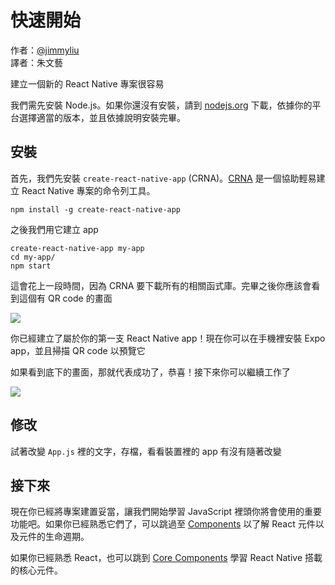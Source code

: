 # 快速開始

作者：[@jimmyliu](https://twitter.com/jimmyliu)  
譯者：朱文藝

建立一個新的 React Native 專案很容易

我們需先安裝 Node.js。如果你還沒有安裝，請到 [nodejs.org](https://nodejs.org/en/download/) 下載，依據你的平台選擇適當的版本，並且依據說明安裝完畢。

## 安裝

首先，我們先安裝 `create-react-native-app` (CRNA)。[CRNA](https://github.com/react-community/create-react-native-app) 是一個協助輕易建立 React Native 專案的命令列工具。

```
npm install -g create-react-native-app
```

之後我們用它建立 app

```
create-react-native-app my-app
cd my-app/
npm start
```

這會花上一段時間，因為 CRNA 要下載所有的相關函式庫。完畢之後你應該會看到這個有 QR code 的畫面

![](https://www.dropbox.com/s/cpmjtwdnxltheva/createnativeapp.png?raw=1)

你已經建立了屬於你的第一支 React Native app！現在你可以在手機裡安裝 Expo app，並且掃描 QR code 以預覽它

如果看到底下的畫面，那就代表成功了，恭喜！接下來你可以繼續工作了

![](https://www.dropbox.com/s/wycoj84pwvq1x5e/expo.png?raw=1)

## 修改

試著改變 `App.js` 裡的文字，存檔，看看裝置裡的 app 有沒有隨著改變

## 接下來

現在你已經將專案建置妥當，讓我們開始學習 JavaScript 裡頭你將會使用的重要功能吧。如果你已經熟悉它們了，可以跳過至 [Components](http://www.reactnativeexpress.com/components) 以了解 React 元件以及元件的生命週期。

如果你已經熟悉 React，也可以跳到 [Core Components](http://www.reactnativeexpress.com/core_components) 學習 React Native 搭載的核心元件。